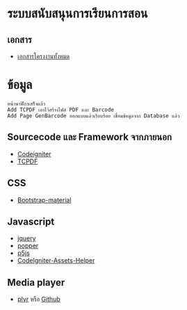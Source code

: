 # ระบบสนับสนุนการเรียนการสอน
## เอกสาร

* [เอกสารโครงงานทั้งหมด](https://drive.google.com/open?id=1sBW4a9so7kQJmf1b4AeiMdNikJ9y9OeT)

# ข้อมูล
    หน้านาฬิกาเสร็จแล้ว
    Add TCPDF เอาไว้สร้างไฟล์ PDF และ Barcode
    Add Page GenBarcode ออกแบบแล้วเรียบร้อย เชื่อมข้อมูลจาก Database แล้ว

## Sourcecode และ Framework จากภายนอก
* [Codeigniter](https://codeigniter.com)
* [TCPDF](https://tcpdf.org)
## CSS
* [Bootstrap-material](https://fezvrasta.github.io/bootstrap-material-design)
## Javascript
* [jquery](https://jquery.com)
* [popper](https://popper.js.org)
* [p5js](https://p5js.org/)
* [CodeIgniter-Assets-Helper](https://github.com/gpedro/CodeIgniter-Assets-Helper)
## Media player
* [plyr](https://plyr.io) หรือ [Github](https://github.com/sampotts/plyr)
